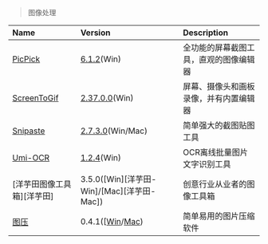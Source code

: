 > 图像处理

| Name                       | Version                                    | Description                            |
| :------------------------- | :----------------------------------------- | :------------------------------------- |
| [PicPick][PP]              | [6.1.2][PP-Down](Win)                      | 全功能的屏幕截图工具，直观的图像编辑器 |
| [ScreenToGif][STG]         | [2.37.0.0][STG-Down](Win)                  | 屏幕、摄像头和画板录像，并有内置编辑器 |
| [Snipaste][SP]             | [2.7.3.0][SP-Down](Win/Mac)                | 简单强大的截图贴图工具                 |
| [Umi-OCR][UO]              | [1.2.4][UO-Down](Win)                      | OCR离线批量图片文字识别工具            |
| [洋芋田图像工具箱][洋芋田] | 3.5.0([Win][洋芋田-Win]/[Mac][洋芋田-Mac]) | 创意行业从业者的图像工具箱             |
| [图压][TY]                 | 0.4.1([[Win][TY-Win]/[Mac][TY-Mac])        | 简单易用的图片压缩软件                 |

[PP]: https://picpick.app/zh/ '跳转主页'
[PP-Down]: https://picpick.app/zh/download '跳转下载页'
[STG]: https://www.screentogif.com/ '跳转主页'
[STG-Down]: https://github.com/NickeManarin/ScreenToGif/releases '跳转下载页'
[SP]: https://zh.snipaste.com/ '跳转主页'
[SP-Down]: https://zh.snipaste.com/download.html '跳转下载页'
[UO]: https://github.com/hiroi-sora/Umi-OCR '跳转主页'
[UO-Down]: https://github.com/hiroi-sora/Umi-OCR/releases '跳转下载页'
[YYT]: https://www.potatofield.cn/imagetoolkit '跳转主页'
[YYT-Win]: https://files.potatofield.cn/ImageToolkit/Packages/potatofield-image-toolkit-3.5.0.exe '点击下载'
[YYT-Mac]: https://files.potatofield.cn/ImageToolkit/Packages/potatofield-image-toolkit-3.5.0.dmg '点击下载'
[TY]: https://tuya.xinxiao.tech/ '跳转主页'
[TY-Win]: https://haokuai.cdn.tinyservices.net/tuya/%E5%9B%BE%E5%8E%8B%20Setup%200.4.1.exe '点击下载'
[TY-Mac]: https://haokuai.cdn.tinyservices.net/tuya/%E5%9B%BE%E5%8E%8B-0.4.1.dmg '点击下载'
